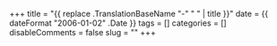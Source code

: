 +++
title = "{{ replace .TranslationBaseName "-" " " | title }}"
date = {{ dateFormat "2006-01-02" .Date }}
tags = []
categories = []
disableComments = false
slug = ""
+++

